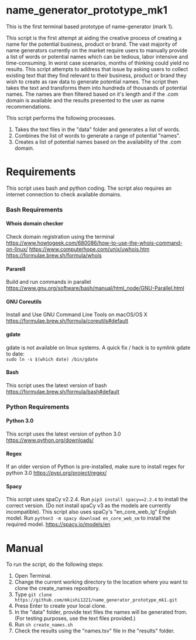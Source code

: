 # name_generator_prototype_mk1
This is the first terminal based prototype of name-generator (mark 1). 

This script is the first attempt at aiding the creative process of creating a name for the potential business, product or brand. The vast majority of name generators currently on the market require users to manually provide a list of words or potential names which can be tedious, labor intensive and time-consuming. In worst case scenarios, months of thinking could yield no results. This script attempts to address that issue by asking users to collect existing text that they find relevant to their business, product or brand they wish to create as raw data to generate potential names. The script then takes the text and transforms them into hundreds of thousands of potential names. The names are then filtered based on it's length and if the .com domain is available and the results presented to the user as name recommendations. 

This script performs the following processes.
1. Takes the text files in the "data" folder and generates a list of words.
2. Combines the list of words to generate a range of potential "names".
3. Creates a list of potential names based on the availability of the .com domain.

# Requirements
This script uses bash and python coding. The script also requires an internet connection to check available domains.

### Bash Requirements

#### Whois domain checker
Check domain registration using the terminal
https://www.howtogeek.com/680086/how-to-use-the-whois-command-on-linux/
https://www.computerhope.com/unix/uwhois.htm
https://formulae.brew.sh/formula/whois

#### Pararell
Build and run commands in parallel
https://www.gnu.org/software/bash/manual/html_node/GNU-Parallel.html

#### GNU Coreutils
Install and Use GNU Command Line Tools on macOS/OS X
https://formulae.brew.sh/formula/coreutils#default

#### gdate
gdate is not available on linux systems. A quick fix / hack is to symlink gdate to date:  
`sudo ln -s $(which date) /bin/gdate`

#### Bash
This script uses the latest version of bash
https://formulae.brew.sh/formula/bash#default

### Python Requirements

#### Python 3.0
This script uses the latest version of python 3.0
https://www.python.org/downloads/

#### Regex
If an older version of Python is pre-installed, make sure to install regex for python 3.0
https://pypi.org/project/regex/

#### Spacy
This script uses spaCy v2.2.4. Run `pip3 install spacy==2.2.4` to install the correct version. (Do not install spaCy v3 as the models are currently incompatible). This script also uses spaCy's "en_core_web_lg" English model. Run `python3 -m spacy download en_core_web_sm` to install the required model.
https://spacy.io/models/en

# Manual

To run the script, do the following steps:
1. Open Terminal.
2. Change the current working directory to the location where you want to clone the create_names repository.
3. Type `git clone https://github.com/mkishi1221/name_generator_prototype_mk1.git`
4. Press Enter to create your local clone.
5. In the "data" folder, provide text files the names will be generated from. (For testing purposes, use the text files provided.)
6. Run `sh create_names.sh`
7. Check the results using the "names.tsv" file in the "results" folder.
